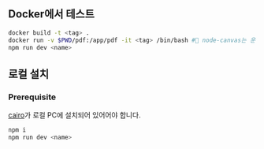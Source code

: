 ## Docker에서 테스트

```bash
docker build -t <tag> .
docker run -v $PWD/pdf:/app/pdf -it <tag> /bin/bash #🚨 node-canvas는 운영체제에 영향을 받기 때문에 프로젝트 루트 디렉터리를 bind mount 하지 않도록 주의합니다.
npm run dev <name>
```

## 로컬 설치

### Prerequisite

[cairo](https://github.com/Automattic/node-canvas?tab=readme-ov-file#compiling)가 로컬 PC에 설치되어 있어어야 합니다.

```bash
npm i
npm run dev <name>
```
